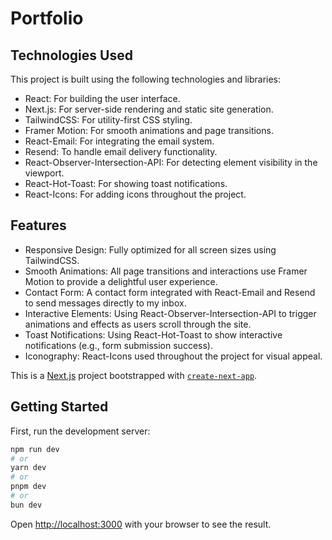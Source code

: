 # Portfolio

## Technologies Used

This project is built using the following technologies and libraries:

- React: For building the user interface.
- Next.js: For server-side rendering and static site generation.
- TailwindCSS: For utility-first CSS styling.
- Framer Motion: For smooth animations and page transitions.
- React-Email: For integrating the email system.
- Resend: To handle email delivery functionality.
- React-Observer-Intersection-API: For detecting element visibility in the viewport.
- React-Hot-Toast: For showing toast notifications.
- React-Icons: For adding icons throughout the project.

## Features

- Responsive Design: Fully optimized for all screen sizes using TailwindCSS.
- Smooth Animations: All page transitions and interactions use Framer Motion to provide a delightful user experience.
- Contact Form: A contact form integrated with React-Email and Resend to send messages directly to my inbox.
- Interactive Elements: Using React-Observer-Intersection-API to trigger animations and effects as users scroll through the site.
- Toast Notifications: Using React-Hot-Toast to show interactive notifications (e.g., form submission success).
- Iconography: React-Icons used throughout the project for visual appeal.

This is a [Next.js](https://nextjs.org) project bootstrapped with [`create-next-app`](https://nextjs.org/docs/app/api-reference/cli/create-next-app).

## Getting Started

First, run the development server:

```bash
npm run dev
# or
yarn dev
# or
pnpm dev
# or
bun dev
```

Open [http://localhost:3000](http://localhost:3000) with your browser to see the result.
